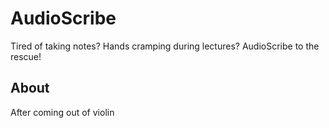 # AudioScribe
Tired of taking notes? Hands cramping during lectures?
AudioScribe to the rescue!

## About
After coming out of violin 